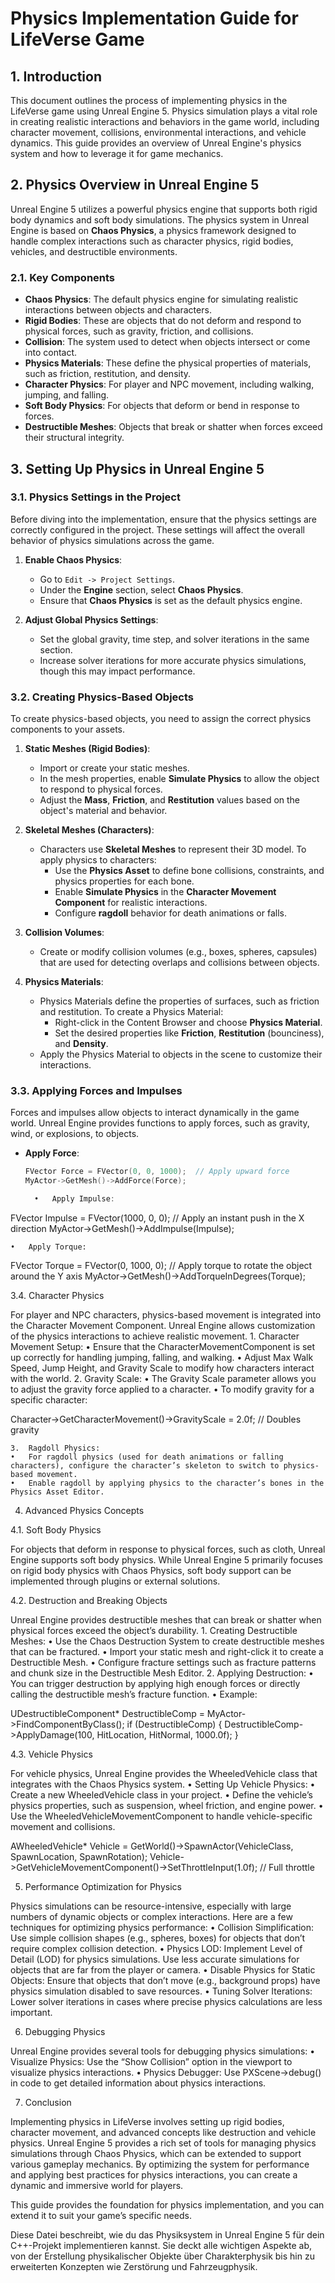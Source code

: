 # Physics Implementation Guide for LifeVerse Game

## 1. Introduction
This document outlines the process of implementing physics in the LifeVerse game using Unreal Engine 5. Physics simulation plays a vital role in creating realistic interactions and behaviors in the game world, including character movement, collisions, environmental interactions, and vehicle dynamics. This guide provides an overview of Unreal Engine's physics system and how to leverage it for game mechanics.

## 2. Physics Overview in Unreal Engine 5
Unreal Engine 5 utilizes a powerful physics engine that supports both rigid body dynamics and soft body simulations. The physics system in Unreal Engine is based on **Chaos Physics**, a physics framework designed to handle complex interactions such as character physics, rigid bodies, vehicles, and destructible environments.

### 2.1. Key Components
- **Chaos Physics**: The default physics engine for simulating realistic interactions between objects and characters.
- **Rigid Bodies**: These are objects that do not deform and respond to physical forces, such as gravity, friction, and collisions.
- **Collision**: The system used to detect when objects intersect or come into contact.
- **Physics Materials**: These define the physical properties of materials, such as friction, restitution, and density.
- **Character Physics**: For player and NPC movement, including walking, jumping, and falling.
- **Soft Body Physics**: For objects that deform or bend in response to forces.
- **Destructible Meshes**: Objects that break or shatter when forces exceed their structural integrity.

## 3. Setting Up Physics in Unreal Engine 5

### 3.1. Physics Settings in the Project
Before diving into the implementation, ensure that the physics settings are correctly configured in the project. These settings will affect the overall behavior of physics simulations across the game.

1. **Enable Chaos Physics**:
   - Go to `Edit -> Project Settings`.
   - Under the **Engine** section, select **Chaos Physics**.
   - Ensure that **Chaos Physics** is set as the default physics engine.
  
2. **Adjust Global Physics Settings**:
   - Set the global gravity, time step, and solver iterations in the same section.
   - Increase solver iterations for more accurate physics simulations, though this may impact performance.

### 3.2. Creating Physics-Based Objects
To create physics-based objects, you need to assign the correct physics components to your assets.

1. **Static Meshes (Rigid Bodies)**:
   - Import or create your static meshes.
   - In the mesh properties, enable **Simulate Physics** to allow the object to respond to physical forces.
   - Adjust the **Mass**, **Friction**, and **Restitution** values based on the object's material and behavior.

2. **Skeletal Meshes (Characters)**:
   - Characters use **Skeletal Meshes** to represent their 3D model. To apply physics to characters:
     - Use the **Physics Asset** to define bone collisions, constraints, and physics properties for each bone.
     - Enable **Simulate Physics** in the **Character Movement Component** for realistic interactions.
     - Configure **ragdoll** behavior for death animations or falls.

3. **Collision Volumes**:
   - Create or modify collision volumes (e.g., boxes, spheres, capsules) that are used for detecting overlaps and collisions between objects.

4. **Physics Materials**:
   - Physics Materials define the properties of surfaces, such as friction and restitution. To create a Physics Material:
     - Right-click in the Content Browser and choose **Physics Material**.
     - Set the desired properties like **Friction**, **Restitution** (bounciness), and **Density**.
   - Apply the Physics Material to objects in the scene to customize their interactions.

### 3.3. Applying Forces and Impulses
Forces and impulses allow objects to interact dynamically in the game world. Unreal Engine provides functions to apply forces, such as gravity, wind, or explosions, to objects.

- **Apply Force**:
  ```cpp
  FVector Force = FVector(0, 0, 1000);  // Apply upward force
  MyActor->GetMesh()->AddForce(Force);

	•	Apply Impulse:

FVector Impulse = FVector(1000, 0, 0);  // Apply an instant push in the X direction
MyActor->GetMesh()->AddImpulse(Impulse);


	•	Apply Torque:

FVector Torque = FVector(0, 1000, 0);  // Apply torque to rotate the object around the Y axis
MyActor->GetMesh()->AddTorqueInDegrees(Torque);



3.4. Character Physics

For player and NPC characters, physics-based movement is integrated into the Character Movement Component. Unreal Engine allows customization of the physics interactions to achieve realistic movement.
	1.	Character Movement Setup:
	•	Ensure that the CharacterMovementComponent is set up correctly for handling jumping, falling, and walking.
	•	Adjust Max Walk Speed, Jump Height, and Gravity Scale to modify how characters interact with the world.
	2.	Gravity Scale:
	•	The Gravity Scale parameter allows you to adjust the gravity force applied to a character.
	•	To modify gravity for a specific character:

Character->GetCharacterMovement()->GravityScale = 2.0f;  // Doubles gravity


	3.	Ragdoll Physics:
	•	For ragdoll physics (used for death animations or falling characters), configure the character’s skeleton to switch to physics-based movement.
	•	Enable ragdoll by applying physics to the character’s bones in the Physics Asset Editor.

4. Advanced Physics Concepts

4.1. Soft Body Physics

For objects that deform in response to physical forces, such as cloth, Unreal Engine supports soft body physics. While Unreal Engine 5 primarily focuses on rigid body physics with Chaos Physics, soft body support can be implemented through plugins or external solutions.

4.2. Destruction and Breaking Objects

Unreal Engine provides destructible meshes that can break or shatter when physical forces exceed the object’s durability.
	1.	Creating Destructible Meshes:
	•	Use the Chaos Destruction System to create destructible meshes that can be fractured.
	•	Import your static mesh and right-click it to create a Destructible Mesh.
	•	Configure fracture settings such as fracture patterns and chunk size in the Destructible Mesh Editor.
	2.	Applying Destruction:
	•	You can trigger destruction by applying high enough forces or directly calling the destructible mesh’s fracture function.
	•	Example:

UDestructibleComponent* DestructibleComp = MyActor->FindComponentByClass<UDestructibleComponent>();
if (DestructibleComp)
{
    DestructibleComp->ApplyDamage(100, HitLocation, HitNormal, 1000.0f);
}



4.3. Vehicle Physics

For vehicle physics, Unreal Engine provides the WheeledVehicle class that integrates with the Chaos Physics system.
	•	Setting Up Vehicle Physics:
	•	Create a new WheeledVehicle class in your project.
	•	Define the vehicle’s physics properties, such as suspension, wheel friction, and engine power.
	•	Use the WheeledVehicleMovementComponent to handle vehicle-specific movement and collisions.

AWheeledVehicle* Vehicle = GetWorld()->SpawnActor<AWheeledVehicle>(VehicleClass, SpawnLocation, SpawnRotation);
Vehicle->GetVehicleMovementComponent()->SetThrottleInput(1.0f);  // Full throttle

5. Performance Optimization for Physics

Physics simulations can be resource-intensive, especially with large numbers of dynamic objects or complex interactions. Here are a few techniques for optimizing physics performance:
	•	Collision Simplification: Use simple collision shapes (e.g., spheres, boxes) for objects that don’t require complex collision detection.
	•	Physics LOD: Implement Level of Detail (LOD) for physics simulations. Use less accurate simulations for objects that are far from the player or camera.
	•	Disable Physics for Static Objects: Ensure that objects that don’t move (e.g., background props) have physics simulation disabled to save resources.
	•	Tuning Solver Iterations: Lower solver iterations in cases where precise physics calculations are less important.

6. Debugging Physics

Unreal Engine provides several tools for debugging physics simulations:
	•	Visualize Physics: Use the “Show Collision” option in the viewport to visualize physics interactions.
	•	Physics Debugger: Use PXScene->debug() in code to get detailed information about physics interactions.

7. Conclusion

Implementing physics in LifeVerse involves setting up rigid bodies, character movement, and advanced concepts like destruction and vehicle physics. Unreal Engine 5 provides a rich set of tools for managing physics simulations through Chaos Physics, which can be extended to support various gameplay mechanics. By optimizing the system for performance and applying best practices for physics interactions, you can create a dynamic and immersive world for players.

This guide provides the foundation for physics implementation, and you can extend it to suit your game’s specific needs.

Diese Datei beschreibt, wie du das Physiksystem in Unreal Engine 5 für dein C++-Projekt implementieren kannst. Sie deckt alle wichtigen Aspekte ab, von der Erstellung physikalischer Objekte über Charakterphysik bis hin zu erweiterten Konzepten wie Zerstörung und Fahrzeugphysik.